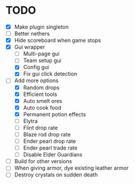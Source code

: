 # TODO

- [x] Make plugin singleton
- [ ] Better nethers
- [x] Hide scoreboard when game stops
- [x] Gui wrapper
	- [ ] Multi-page gui
	- [ ] Team setup gui
	- [x] Config gui
	- [x] Fix gui click detection
- [ ] Add more options
	- [x] Random drops
	- [x] Efficient tools
	- [x] Auto smelt ores
	- [x] Auto cook food
	- [x] Permanent potion effects
	- [ ] Elytra
	- [ ] Flint drop rate
	- [ ] Blaze rod drop rate
	- [ ] Ender pearl drop rate
	- [ ] Ender pearl trade rate
	- [ ] Disable Elder Guardians
- [ ] Build for other versions
- [ ] When giving armor, dye existing leather armor
- [ ] Destroy crystals on sudden death
